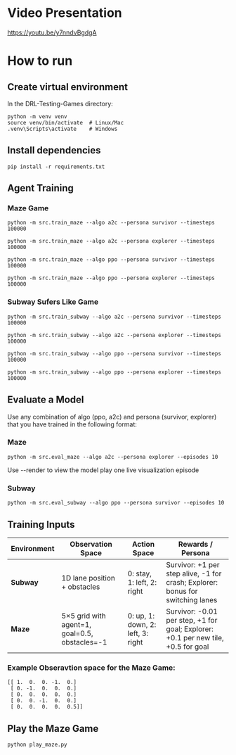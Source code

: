 # Video Presentation
https://youtu.be/y7nndvBgdgA
# How to run
## Create virtual environment
In the DRL-Testing-Games directory:
```
python -m venv venv  
source venv/bin/activate  # Linux/Mac  
.venv\Scripts\activate    # Windows
```
## Install dependencies
```
pip install -r requirements.txt
```
## Agent Training

### Maze Game
```
python -m src.train_maze --algo a2c --persona survivor --timesteps 100000

python -m src.train_maze --algo a2c --persona explorer --timesteps 100000

python -m src.train_maze --algo ppo --persona survivor --timesteps 100000

python -m src.train_maze --algo ppo --persona explorer --timesteps 100000
```

### Subway Sufers Like Game
```
python -m src.train_subway --algo a2c --persona survivor --timesteps 100000

python -m src.train_subway --algo a2c --persona explorer --timesteps 100000

python -m src.train_subway --algo ppo --persona survivor --timesteps 100000

python -m src.train_subway --algo ppo --persona explorer --timesteps 100000
```

## Evaluate a Model
Use any combination of algo (ppo, a2c) and persona (survivor, explorer) that you have trained in the following format:
### Maze
```
python -m src.eval_maze --algo a2c --persona explorer --episodes 10
```
Use --render to view the model play one live visualization episode
### Subway
```
python -m src.eval_subway --algo ppo --persona survivor --episodes 10
```

## Training Inputs
| Environment       | Observation Space                                         | Action Space                      | Rewards / Persona                                                                 |
| ----------------- | --------------------------------------------------------- | --------------------------------- | --------------------------------------------------------------------------------- |
| **Subway** | 1D lane position + obstacles                              | 0: stay, 1: left, 2: right        | Survivor: +1 per step alive, -1 for crash; Explorer: bonus for switching lanes |
| **Maze**     | 5×5 grid with agent=1, goal=0.5, obstacles=-1 | 0: up, 1: down, 2: left, 3: right | Survivor: -0.01 per step, +1 for goal; Explorer: +0.1 per new tile, +0.5 for goal   |

### Example Obseravtion space for the Maze Game:
```
[[ 1.  0.  0. -1.  0.]  
 [ 0. -1.  0.  0.  0.]  
 [ 0.  0.  0.  0.  0.]  
 [ 0.  0. -1.  0.  0.]  
 [ 0.  0.  0.  0.  0.5]]
```
## Play the Maze Game
```
python play_maze.py
```
